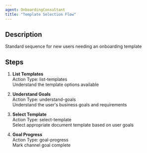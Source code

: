```yaml
---
agent: OnboardingConsultant
title: "Template Selection Flow"
---
```


## Description
Standard sequence for new users needing an onboarding template

## Steps
1. **List Templates**  
   Action Type: list-templates  
   Understand the template options available

2. **Understand Goals**  
   Action Type: understand-goals  
   Understand the user's business goals and requirements

3. **Select Template**  
   Action Type: select-template  
   Select appropriate document template based on user goals

4. **Goal Progress**  
   Action Type: goal-progress  
   Mark channel goal complete

